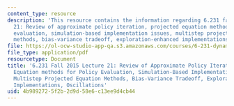 ```yaml
---
content_type: resource
description: 'This resource contains the information regarding 6.231 fall 2015 lecture
  21: Review of approximate policy iteration, projected equation methods for policy
  evaluation, simulation-based implementation issues, multistep projected equation
  methods, bias-variance tradeoff, exploration-enhanced implementations, oscillations.'
file: https://ol-ocw-studio-app-qa.s3.amazonaws.com/courses/6-231-dynamic-programming-and-stochastic-control-fall-2015/4b9892725f2b2d9d58e6c13ee9d4cb44_MIT6_231F15_Lec21.pdf
file_type: application/pdf
resourcetype: Document
title: '6.231 Fall 2015 Lecture 21: Review of Approximate Policy Iteration, Projected
  Equation methods for Policy Evaluation, Simulation-Based Implementation Issues,
  Multistep Projected Equation Methods, Bias-Variance Tradeoff, Exploration-Enhanced
  Implementations, Oscillations'
uid: 4b989272-5f2b-2d9d-58e6-c13ee9d4cb44
---
```

